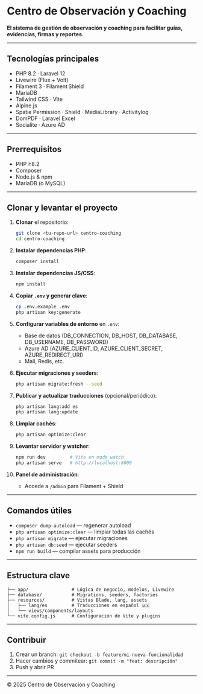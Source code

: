 # Centro de Observación y Coaching

**El sistema de gestión de observación y coaching para facilitar guías, evidencias, firmas y reportes.**

---

## Tecnologías principales

* PHP 8.2 · Laravel 12
* Livewire (Flux + Volt)
* Filament 3 · Filament Shield
* MariaDB
* Tailwind CSS · Vite
* Alpine.js
* Spatie Permission · Shield · MediaLibrary · Activitylog
* DomPDF · Laravel Excel
* Socialite · Azure AD

---

## Prerrequisitos

* PHP ≥8.2
* Composer
* Node.js & npm
* MariaDB (o MySQL)

---

## Clonar y levantar el proyecto

1. **Clonar** el repositorio:

   ```bash
   git clone <tu-repo-url> centro-coaching
   cd centro-coaching
   ```

2. **Instalar dependencias PHP**:

   ```bash
   composer install
   ```

3. **Instalar dependencias JS/CSS**:

   ```bash
   npm install
   ```

4. **Copiar `.env` y generar clave**:

   ```bash
   cp .env.example .env
   php artisan key:generate
   ```

5. **Configurar variables de entorno** en `.env`:

   * Base de datos (DB\_CONNECTION, DB\_HOST, DB\_DATABASE, DB\_USERNAME, DB\_PASSWORD)
   * Azure AD (AZURE\_CLIENT\_ID, AZURE\_CLIENT\_SECRET, AZURE\_REDIRECT\_URI)
   * Mail, Redis, etc.

6. **Ejecutar migraciones y seeders**:

   ```bash
   php artisan migrate:fresh --seed
   ```

7. **Publicar y actualizar traducciones** (opcional/periódico):

   ```bash
   php artisan lang:add es
   php artisan lang:update
   ```

8. **Limpiar cachés**:

   ```bash
   php artisan optimize:clear
   ```

9. **Levantar servidor y watcher**:

   ```bash
   npm run dev         # Vite en modo watch
   php artisan serve   # http://localhost:8000
   ```

10. **Panel de administración**:

    * Accede a `/admin` para Filament + Shield

---

## Comandos útiles

* `composer dump-autoload` — regenerar autoload
* `php artisan optimize:clear` — limpiar todas las cachés
* `php artisan migrate` — ejecutar migraciones
* `php artisan db:seed` — ejecutar seeders
* `npm run build` — compilar assets para producción

---

## Estructura clave

```
├── app/                # Lógica de negocio, modelos, Livewire
├── database/           # Migrations, seeders, factories
├── resources/          # Vistas Blade, lang, assets
│   ├── lang/es         # Traducciones en español 🇲🇽
│   └── views/components/layouts
└── vite.config.js      # Configuración de Vite y plugins
```

---

## Contribuir

1. Crear un branch: `git checkout -b feature/mi-nueva-funcionalidad`
2. Hacer cambios y commitear: `git commit -m "feat: descripción"`
3. Push y abrir PR

---

© 2025 Centro de Observación y Coaching
